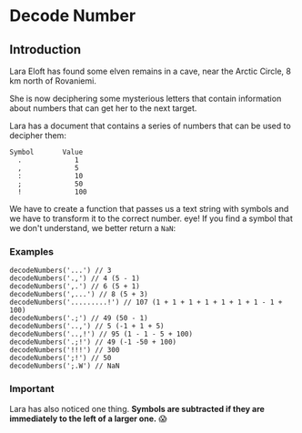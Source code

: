 

# Decode Number
## Introduction
Lara Eloft has found some elven remains in a cave, near the Arctic Circle, 8 km north of Rovaniemi.

She is now deciphering some mysterious letters that contain information about numbers that can get her to the next target.

Lara has a document that contains a series of numbers that can be used to decipher them:

```
Symbol       Value
  .             1
  ,             5
  :             10
  ;             50
  !             100
```



We have to create a function that passes us a text string with symbols and we have to transform it to the correct number. eye! If you find a symbol that we don't understand, we better return a `NaN`:


### Examples

```
decodeNumbers('...') // 3
decodeNumbers('.,') // 4 (5 - 1)
decodeNumbers(',.') // 6 (5 + 1)
decodeNumbers(',...') // 8 (5 + 3)
decodeNumbers('.........!') // 107 (1 + 1 + 1 + 1 + 1 + 1 + 1 - 1 + 100)
decodeNumbers('.;') // 49 (50 - 1)
decodeNumbers('..,') // 5 (-1 + 1 + 5)
decodeNumbers('..,!') // 95 (1 - 1 - 5 + 100)
decodeNumbers('.;!') // 49 (-1 -50 + 100)
decodeNumbers('!!!') // 300
decodeNumbers(';!') // 50
decodeNumbers(';.W') // NaN
```

### Important
Lara has also noticed one thing. **Symbols are subtracted if they are immediately to the left of a larger one.** 😱